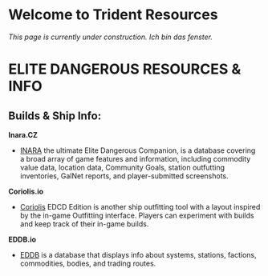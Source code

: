 # Welcome to Trident Resources
_This page is currently under construction. Ich bin das fenster._

# ELITE DANGEROUS RESOURCES & INFO

## Builds & Ship Info:

**Inara.CZ**
- [INARA](https://inara.cz/) the ultimate Elite Dangerous Companion, is a database covering a broad array of game features and information, 
including commodity value data, location data, Community Goals, station outfutting inventories, GalNet reports, and player-submitted screenshots.


**Coriolis.io**
- [Coriolis](https://coriolis.io/) EDCD Edition is another ship outfitting tool with a layout inspired by the in-game Outfitting interface. 
Players can experiment with builds and keep track of their in-game builds.


**EDDB.io**
- [EDDB](https://eddb.io/) is a database that displays info about systems, stations, factions, commodities, bodies, and trading routes.
